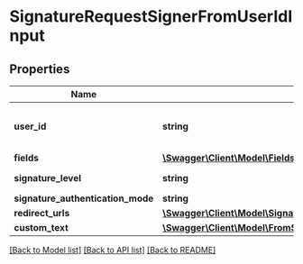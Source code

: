 # SignatureRequestSignerFromUserIdInput

## Properties
Name | Type | Description | Notes
------------ | ------------- | ------------- | -------------
**user_id** | **string** | Create signer from an existing user | 
**fields** | [**\Swagger\Client\Model\FieldsInput[]**](FieldsInput.md) |  | [optional] 
**signature_level** | **string** |  | [default to 'electronic_signature']
**signature_authentication_mode** | **string** |  | [optional] 
**redirect_urls** | [**\Swagger\Client\Model\SignatureRequestSignerFromInfoInputRedirectUrls**](SignatureRequestSignerFromInfoInputRedirectUrls.md) |  | [optional] 
**custom_text** | [**\Swagger\Client\Model\FromScratch1CustomText**](FromScratch1CustomText.md) |  | [optional] 

[[Back to Model list]](../../README.md#documentation-for-models) [[Back to API list]](../../README.md#documentation-for-api-endpoints) [[Back to README]](../../README.md)

